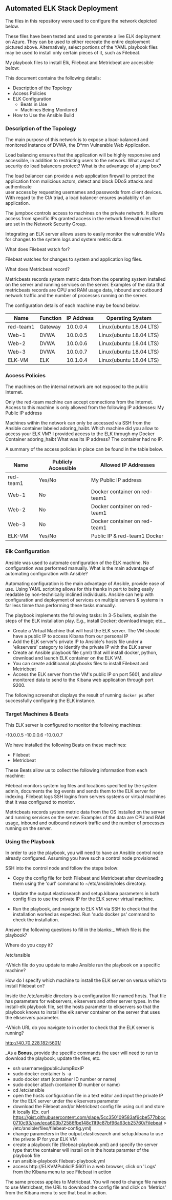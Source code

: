 ## Automated ELK Stack Deployment

The files in this repository were used to configure the network depicted below.

These files have been tested and used to generate a live ELK deployment on Azure. They can be used to either recreate the entire deployment pictured above. Alternatively, select portions of the YAML playbook files may be used to install only certain pieces of it, such as Filebeat.

My playbook files to install Elk, Filebeat and Metricbeat are accessible below:


This document contains the following details:
- Description of the Topology
- Access Policies
- ELK Configuration
  - Beats in Use
  - Machines Being Monitored
- How to Use the Ansible Build


### Description of the Topology

The main purpose of this network is to expose a load-balanced and monitored instance of DVWA, the D*mn Vulnerable Web Application.

Load balancing ensures that the application will be highly responsive and accessible, in addition to restricting users to the network.
What aspect of security do load balancers protect? What is the advantage of a jump box?

The load balancer can provide a web application firewall to protect the application from malicious actors, detect and block DDoS attacks and authenticate  
user access by requesting usernames and passwords from client devices. With regard to the CIA triad, a load balancer ensures availablity of an application.

The jumpbox controls access to machines on the private network. It allows access from specific IPs granted access in the network firewall rules that are set in the Network Security Group.

Integrating an ELK server allows users to easily monitor the vulnerable VMs for changes to the system logs and system metric data.

What does Filebeat watch for?

Filebeat watches for changes to system and application log files.

What does Metricbeat record?

Metricbeats records system metric data from the operating system installed on the server and running services on the server. Examples of the data that     
metricbeats records are CPU and RAM usage data, inbound and outbound network traffic and the number of processes running on the server. 

The configuration details of each machine may be found below.

| Name     | Function | IP Address | Operating System       |
|----------|----------|------------|------------------------|
| red-team1| Gateway  | 10.0.0.4   | Linux(ubuntu 18.04 LTS)|
| Web-1    | DVWA     | 10.0.0.5   | Linux(ubuntu 18.04 LTS)|
| Web-2    | DVWA     | 10.0.0.6   | Linux(ubuntu 18.04 LTS)|
| Web-3    | DVWA     | 10.0.0.7   | Linux(ubuntu 18.04 LTS)|
| ELK-VM   | ELK      | 10.1.0.4   | Linux(ubuntu 18.04 LTS)|

### Access Policies

The machines on the internal network are not exposed to the public Internet. 

Only the red-team machine can accept connections from the Internet. Access to this machine is only allowed from the following IP addresses:
My Public IP address

Machines within the network can only be accessed via SSH from the Ansible container labeled adoring_haibt.
Which machine did you allow to access your ELK VM? I provided access to the ELK through my Docker Container adoring_haibt What was its IP address? The container had no IP.

A summary of the access policies in place can be found in the table below.

| Name     | Publicly Accessible | Allowed IP Addresses         |
|----------|---------------------|------------------------------|
| red-team1| Yes/No              | My Public IP address         |
| Web-1    | No                  | Docker container on red-team1|
| Web-2    | No                  | Docker container on red-team1|
| Web-3    | No                  | Docker container on red-team1|
| ELK-VM   | Yes/No              | Public IP & red-team1 Docker |


### Elk Configuration

Ansible was used to automate configuration of the ELK machine. No configuration was performed manually.
 What is the main advantage of automating configuration with Ansible?

Automating configuration is the main advantage of Ansible, provide ease of use.
Using YAML scripting allows for this thanks in part to being easily readable by non-technically inclined individuals.
Ansible can help with configuration and deployment of services on multiple servers & systems in far less tinme than performing these tasks manually.

The playbook implements the following tasks:
In 3-5 bullets, explain the steps of the ELK installation play. E.g., install Docker; download image; etc._

- Create a Virtual Machine that will host the ELK server. The VM should have a public IP to access Kibana from our personal IP
- Add the ELK server's private IP to Ansible's hosts file under a 'elkservers' category to identify the private IP with the ELK server 
- Create an Ansible playbook file (.yml) that will install docker, python, download and launch ELK container on the ELK VM.
- You can create additioanal playbooks files to install Filebeat and Metricbeat
- Access the ELK server from the VM's public IP on port 5601, and allow monitored data to send to the Kibana web application through port 9200.

The following screenshot displays the result of running `docker ps` after successfully configuring the ELK instance.

### Target Machines & Beats
This ELK server is configured to monitor the following machines:

-10.0.0.5
-10.0.0.6
-10.0.0.7

We have installed the following Beats on these machines:

- Filebeat
- Metricbeat

These Beats allow us to collect the following information from each machine:

Filebeat monitors system log files and locations specified by the system admin, documents the log events and sends them to the ELK server for indexing. Filebeat logs
SSH logins from servers systems or virtual machines that it was configured to monitor.

Metricbeats records system metric data from the OS installed on the server and running services on the server.
Examples of the data are CPU and RAM usage, inbound and outbound network traffic and the number of processes running on the server.

### Using the Playbook
In order to use the playbook, you will need to have an Ansible control node already configured. Assuming you have such a control node provisioned: 

SSH into the control node and follow the steps below:
- Copy the config file for both Filebeat and Metricbeat after downloading them using the 'curl' command to ~/etc/ansible/roles directory.


- Update the output.elasticsearch and setup.kibana parameters in both config files to use the private IP for the ELK server virtual machine.
- Run the playbook, and navigate to ELK VM via SSH to check that the installation worked as expected. Run 'sudo docker ps' command to check the installation.

Answer the following questions to fill in the blanks:_
  Which file is the playbook?

   Where do you copy it?

   /etc/ansible

-Which file do you update to make Ansible run the playbook on a specific machine?

How do I specify which machine to install the ELK server on versus which to install Filebeat on?

Inside the /etc/ansible directory is a configuration file named hosts. That file has parameters for webservers, elkservers and other server types. In the install-elk playbook file, set the hosts parameter to elkservers so that the playbook knows to install the elk server container on the server that uses the elkservers parameter.

-Which URL do you navigate to in order to check that the ELK server is running?

 http://40.70.228.182:5601/ 

_As a **Bonus**, provide the specific commands the user will need to run to download the playbook, update the files, etc.

* ssh username@publicJumpBoxIP
* sudo docker container ls -a
* sudo docker start (container ID number or name)
* sudo docker attach (container ID number or name)
* cd /etc/ansible
* open the hosts configuration file in a text editor and input the private IP for the ELK server under the elkservers parameter 
* download the Filebeat and/or Metricbeat config file using curl and store it locally (Ex. curl https://gist.githubusercontent.com/slape/5cc350109583af6cbe577bbcc0710c93/raw/eca603b72586fbe148c11f9c87bf96a63cb25760/Filebeat > /etc/ansible/files/filebeat-config.yml) 
* change parameters in the output.elasticsearch and setup.kibana to use the private IP for your ELK VM
* create a playbook file (filebeat-playbook.yml) and specify the server type that the container will install on in the hosts paramter of the playbook file
* run ansible-playbook filebeat-playbook.yml 
* access http://ELKVMPublicIP:5601 in a web browser, click on 'Logs' from the Kibana menu to see Filebeat in action

The same process applies to Metricbeat. You will need to change file names to use Metricbeat, the URL to download the config file and click on 'Metrics' from the Kibana menu to see that beat in action.
